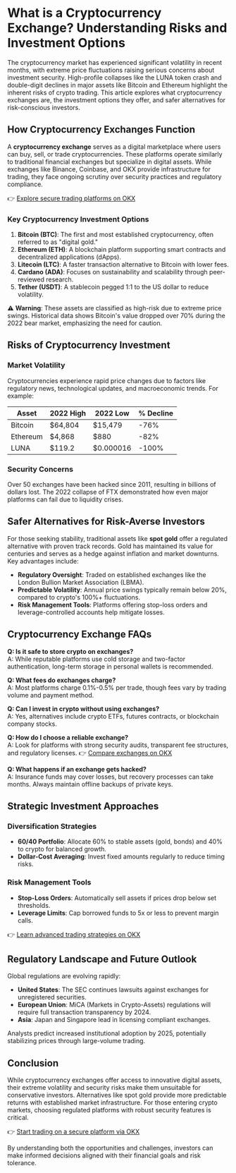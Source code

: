 # What is a Cryptocurrency Exchange? Understanding Risks and Investment Options  

The cryptocurrency market has experienced significant volatility in recent months, with extreme price fluctuations raising serious concerns about investment security. High-profile collapses like the LUNA token crash and double-digit declines in major assets like Bitcoin and Ethereum highlight the inherent risks of crypto trading. This article explores what cryptocurrency exchanges are, the investment options they offer, and safer alternatives for risk-conscious investors.  

## How Cryptocurrency Exchanges Function  

A **cryptocurrency exchange** serves as a digital marketplace where users can buy, sell, or trade cryptocurrencies. These platforms operate similarly to traditional financial exchanges but specialize in digital assets. While exchanges like Binance, Coinbase, and OKX provide infrastructure for trading, they face ongoing scrutiny over security practices and regulatory compliance.  

👉 [Explore secure trading platforms on OKX](https://bit.ly/okx-bonus)  

### Key Cryptocurrency Investment Options  
1. **Bitcoin (BTC)**: The first and most established cryptocurrency, often referred to as "digital gold."  
2. **Ethereum (ETH)**: A blockchain platform supporting smart contracts and decentralized applications (dApps).  
3. **Litecoin (LTC)**: A faster transaction alternative to Bitcoin with lower fees.  
4. **Cardano (ADA)**: Focuses on sustainability and scalability through peer-reviewed research.  
5. **Tether (USDT)**: A stablecoin pegged 1:1 to the US dollar to reduce volatility.  

⚠️ **Warning**: These assets are classified as high-risk due to extreme price swings. Historical data shows Bitcoin's value dropped over 70% during the 2022 bear market, emphasizing the need for caution.  

## Risks of Cryptocurrency Investment  

### Market Volatility  
Cryptocurrencies experience rapid price changes due to factors like regulatory news, technological updates, and macroeconomic trends. For example:  

| Asset       | 2022 High | 2022 Low | % Decline |  
|-------------|-----------|----------|-----------|  
| Bitcoin     | $64,804   | $15,479  | -76%      |  
| Ethereum    | $4,868    | $880     | -82%      |  
| LUNA        | $119.2    | $0.000016| -100%     |  

### Security Concerns  
Over 50 exchanges have been hacked since 2011, resulting in billions of dollars lost. The 2022 collapse of FTX demonstrated how even major platforms can fail due to liquidity crises.  

## Safer Alternatives for Risk-Averse Investors  

For those seeking stability, traditional assets like **spot gold** offer a regulated alternative with proven track records. Gold has maintained its value for centuries and serves as a hedge against inflation and market downturns. Key advantages include:  

- **Regulatory Oversight**: Traded on established exchanges like the London Bullion Market Association (LBMA).  
- **Predictable Volatility**: Annual price swings typically remain below 20%, compared to crypto's 100%+ fluctuations.  
- **Risk Management Tools**: Platforms offering stop-loss orders and leverage-controlled accounts help mitigate losses.  

## Cryptocurrency Exchange FAQs  

**Q: Is it safe to store crypto on exchanges?**  
A: While reputable platforms use cold storage and two-factor authentication, long-term storage in personal wallets is recommended.  

**Q: What fees do exchanges charge?**  
A: Most platforms charge 0.1%-0.5% per trade, though fees vary by trading volume and payment method.  

**Q: Can I invest in crypto without using exchanges?**  
A: Yes, alternatives include crypto ETFs, futures contracts, or blockchain company stocks.  

**Q: How do I choose a reliable exchange?**  
A: Look for platforms with strong security audits, transparent fee structures, and regulatory licenses. 👉 [Compare exchanges on OKX](https://bit.ly/okx-bonus)  

**Q: What happens if an exchange gets hacked?**  
A: Insurance funds may cover losses, but recovery processes can take months. Always maintain offline backups of private keys.  

## Strategic Investment Approaches  

### Diversification Strategies  
- **60/40 Portfolio**: Allocate 60% to stable assets (gold, bonds) and 40% to crypto for balanced growth.  
- **Dollar-Cost Averaging**: Invest fixed amounts regularly to reduce timing risks.  

### Risk Management Tools  
- **Stop-Loss Orders**: Automatically sell assets if prices drop below set thresholds.  
- **Leverage Limits**: Cap borrowed funds to 5x or less to prevent margin calls.  

👉 [Learn advanced trading strategies on OKX](https://bit.ly/okx-bonus)  

## Regulatory Landscape and Future Outlook  

Global regulations are evolving rapidly:  
- **United States**: The SEC continues lawsuits against exchanges for unregistered securities.  
- **European Union**: MiCA (Markets in Crypto-Assets) regulations will require full transaction transparency by 2024.  
- **Asia**: Japan and Singapore lead in licensing compliant exchanges.  

Analysts predict increased institutional adoption by 2025, potentially stabilizing prices through large-volume trading.  

## Conclusion  

While cryptocurrency exchanges offer access to innovative digital assets, their extreme volatility and security risks make them unsuitable for conservative investors. Alternatives like spot gold provide more predictable returns with established market infrastructure. For those entering crypto markets, choosing regulated platforms with robust security features is critical.  

👉 [Start trading on a secure platform via OKX](https://bit.ly/okx-bonus)  

By understanding both the opportunities and challenges, investors can make informed decisions aligned with their financial goals and risk tolerance.
